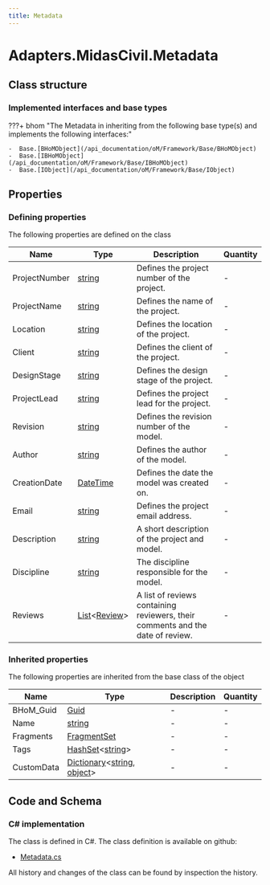 ```yaml
---
title: Metadata
---
```


# Adapters.MidasCivil.Metadata



## Class structure

### Implemented interfaces and base types

???+ bhom "The Metadata in inheriting from the following base type(s) and implements the following interfaces:"

    -  Base.[BHoMObject](/api_documentation/oM/Framework/Base/BHoMObject)
    -  Base.[IBHoMObject](/api_documentation/oM/Framework/Base/IBHoMObject)
    -  Base.[IObject](/api_documentation/oM/Framework/Base/IObject)


## Properties



### Defining properties

The following properties are defined on the class

| Name             | Type             | Description      | Quantity         |
|------------------|------------------|------------------|------------------|
| ProjectNumber | [string](https://learn.microsoft.com/en-us/dotnet/api/System.String?view=netstandard-2.0) | Defines the project number of the project. | - |
| ProjectName | [string](https://learn.microsoft.com/en-us/dotnet/api/System.String?view=netstandard-2.0) | Defines the name of the project. | - |
| Location | [string](https://learn.microsoft.com/en-us/dotnet/api/System.String?view=netstandard-2.0) | Defines the location of the project. | - |
| Client | [string](https://learn.microsoft.com/en-us/dotnet/api/System.String?view=netstandard-2.0) | Defines the client of the project. | - |
| DesignStage | [string](https://learn.microsoft.com/en-us/dotnet/api/System.String?view=netstandard-2.0) | Defines the design stage of the project. | - |
| ProjectLead | [string](https://learn.microsoft.com/en-us/dotnet/api/System.String?view=netstandard-2.0) | Defines the project lead for the project. | - |
| Revision | [string](https://learn.microsoft.com/en-us/dotnet/api/System.String?view=netstandard-2.0) | Defines the revision number of the model. | - |
| Author | [string](https://learn.microsoft.com/en-us/dotnet/api/System.String?view=netstandard-2.0) | Defines the author of the model. | - |
| CreationDate | [DateTime](https://learn.microsoft.com/en-us/dotnet/api/System.DateTime?view=netstandard-2.0) | Defines the date the model was created on. | - |
| Email | [string](https://learn.microsoft.com/en-us/dotnet/api/System.String?view=netstandard-2.0) | Defines the project email address. | - |
| Description | [string](https://learn.microsoft.com/en-us/dotnet/api/System.String?view=netstandard-2.0) | A short description of the project and model. | - |
| Discipline | [string](https://learn.microsoft.com/en-us/dotnet/api/System.String?view=netstandard-2.0) | The discipline responsible for the model. | - |
| Reviews | [List](https://learn.microsoft.com/en-us/dotnet/api/System.Collections.Generic.List-1?view=netstandard-2.0)&lt;[Review](/api_documentation/oM/Adapter/Adapters/MidasCivil/Review)&gt; | A list of reviews containing reviewers, their comments and the date of review. | - |


### Inherited properties
The following properties are inherited from the base class of the object

| Name             | Type             | Description      | Quantity         |
|------------------|------------------|------------------|------------------|
| BHoM_Guid | [Guid](https://learn.microsoft.com/en-us/dotnet/api/System.Guid?view=netstandard-2.0) | - | - |
| Name | [string](https://learn.microsoft.com/en-us/dotnet/api/System.String?view=netstandard-2.0) | - | - |
| Fragments | [FragmentSet](/api_documentation/oM/Framework/Base/FragmentSet) | - | - |
| Tags | [HashSet](https://learn.microsoft.com/en-us/dotnet/api/System.Collections.Generic.HashSet-1?view=netstandard-2.0)&lt;[string](https://learn.microsoft.com/en-us/dotnet/api/System.String?view=netstandard-2.0)&gt; | - | - |
| CustomData | [Dictionary](https://learn.microsoft.com/en-us/dotnet/api/System.Collections.Generic.Dictionary-2?view=netstandard-2.0)&lt;[string](https://learn.microsoft.com/en-us/dotnet/api/System.String?view=netstandard-2.0), [object](https://learn.microsoft.com/en-us/dotnet/api/System.Object?view=netstandard-2.0)&gt; | - | - |


## Code and Schema

### C# implementation

The class is defined in C#. The class definition is available on github:

- [Metadata.cs](https://github.com/BHoM/MidasCivil_Toolkit/blob/develop/MidasCivil_oM/Settings/Metadata.cs)

All history and changes of the class can be found by inspection the history.
